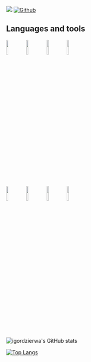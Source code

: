 ![](https://visitor-badge.laobi.icu/badge?page_id=igordzierwa)
[![Github](https://img.shields.io/github/followers/igordzierwa?label=Follow&style=social)](https://github.com/CharalambosIoannou)


## Languages and tools
<code><img width="10%" src="https://www.vectorlogo.zone/logos/python/python-ar21.svg"></code>
<code><img width="10%" src="https://www.vectorlogo.zone/logos/java/java-ar21.svg"></code>
<code><img width="10%" src="https://www.vectorlogo.zone/logos/w3_html5/w3_html5-ar21.svg"></code>
<code><img width="10%" src="https://www.vectorlogo.zone/logos/w3_css/w3_css-ar21.svg"></code>
<br />
<code><img width="10%" src="https://www.vectorlogo.zone/logos/reactjs/reactjs-ar21.svg"></code>
<code><img width="10%" src="https://www.vectorlogo.zone/logos/git-scm/git-scm-ar21.svg"></code>
<code><img width="10%" src="https://www.vectorlogo.zone/logos/github/github-ar21.svg"></code>
<code><img width="10%" src="https://www.vectorlogo.zone/logos/canva/canva-ar21.svg"></code>

![igordzierwa's GitHub stats](https://github-readme-stats.vercel.app/api?username=igordzierwa&count_private=true&show_icons=true&theme=github_dark&hide=prs,issues,contribs,stars)


[![Top Langs](https://github-readme-stats.vercel.app/api/top-langs/?username=igordzierwa&theme=github_dark&hide=html,css)](https://github.com/anuraghazra/github-readme-stats)
